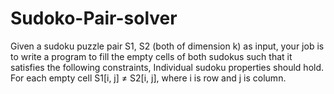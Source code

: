 # Sudoko-Pair-solver
Given a sudoku puzzle pair S1, S2 (both of dimension k) as input, your job is to write a program to fill the empty cells of both sudokus such that it satisfies the following constraints, Individual sudoku properties should hold. For each empty cell S1[i, j] ≠ S2[i, j], where i is row and j is column.
